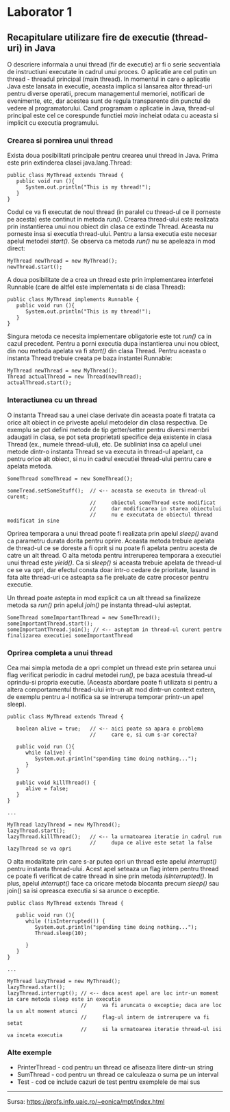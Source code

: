 # Laborator 1
## Recapitulare utilizare fire de executie (thread-uri) in Java

O descriere informala a unui thread (fir de executie) ar fi o serie secventiala de instructiuni executate in cadrul unui proces. O aplicatie are cel putin un thread - threadul principal (main thread). In momentul in care o aplicatie Java este lansata in executie, aceasta implica si lansarea altor thread-uri pentru diverse operatii, precum managementul memoriei, notificari de evenimente, etc, dar acestea sunt de regula transparente din punctul de vedere al programatorului. Cand programam o aplicatie in Java, thread-ul principal este cel ce corespunde functiei *main* incheiat odata cu aceasta si implicit cu executia programului.

### Crearea si pornirea unui thread

Exista doua posibilitati principale pentru crearea unui thread in Java. Prima este prin extinderea clasei java.lang.Thread:
```
public class MyThread extends Thread {
   public void run (){
      System.out.println("This is my thread!");
   }
}
```
Codul ce va fi executat de noul thread (in paralel cu thread-ul ce il porneste pe acesta) este continut in metoda *run()*. Crearea thread-ului este realizata prin instantierea unui nou obiect din clasa ce extinde Thread. Aceasta nu porneste insa si executia thread-ului. Pentru a lansa executia este necesar apelul metodei *start()*. Se observa ca metoda *run()* nu se apeleaza in mod direct:
```
MyThread newThread = new MyThread();
newThread.start();
```
A doua posibilitate de a crea un thread este prin implementarea interfetei Runnable (care de altfel este implementata si de clasa Thread):
```
public class MyThread implements Runnable {
   public void run (){
      System.out.println("This is my thread!");
   }	
}
```
Singura metoda ce necesita implementare obligatorie este tot *run()* ca in cazul precedent. Pentru a porni executia dupa instantierea unui nou obiect, din nou metoda apelata va fi *start()* din clasa Thread. Pentru aceasta o instanta Thread trebuie creata pe baza instantei Runnable:
```
MyThread newThread = new MyThread();
Thread actualThread = new Thread(newThread);
actualThread.start();
```

### Interactiunea cu un thread
O instanta Thread sau a unei clase derivate din aceasta poate fi tratata ca orice alt obiect in ce priveste apelul metodelor din clasa respectiva. De exemplu se pot defini metode de tip getter/setter pentru diversi membri adaugati in clasa, se pot seta proprietati specifice deja existente in clasa Thread (ex., numele thread-ului), etc. De subliniat insa ca apelul unei metode dintr-o instanta Thread se va executa in thread-ul apelant, ca pentru orice alt obiect, si nu in cadrul executiei thread-ului pentru care e apelata metoda.
```
SomeThread someThread = new SomeThread();

someTread.setSomeStuff();  // <-- aceasta se executa in thread-ul curent;
                           //     obiectul someThread este modificat
                           //     dar modificarea in starea obiectului  
                           //     nu e executata de obiectul thread modificat in sine
```
Oprirea temporara a unui thread poate fi realizata prin apelul *sleep()* avand ca parametru durata dorita pentru oprire. Aceasta metoda trebuie apelata de thread-ul ce se doreste a fi oprit si nu poate fi apelata pentru acesta de catre un alt thread. O alta metoda pentru intreruperea temporara a executiei unui thread este *yield()*. Ca si *sleep()* si aceasta trebuie apelata de thread-ul ce se va opri, dar efectul consta doar intr-o cedare de prioritate, lasand in fata alte thread-uri ce asteapta sa fie preluate de catre procesor pentru executie.

Un thread poate astepta in mod explicit ca un alt thread sa finalizeze metoda sa *run()* prin apelul *join()* pe instanta thread-ului asteptat.
```
SomeThread someImportantThread = new SomeThread();
someImportantThread.start();
someImportantThread.join(); // <-- asteptam in thread-ul curent pentru finalizarea executiei someImportantThread
```

### Oprirea completa a unui thread
Cea mai simpla metoda de a opri complet un thread este prin setarea unui flag verificat periodic in cadrul metodei *run()*, pe baza acestuia thread-ul oprindu-si propria executie. (Aceasta abordare poate fi utilizata si pentru a altera comportamentul thread-ului intr-un alt mod dintr-un context extern, de exemplu pentru a-l notifica sa se intrerupa temporar printr-un apel sleep).

```
public class MyThread extends Thread {

   boolean alive = true;   // <-- aici poate sa apara o problema
                           //     care e, si cum s-ar corecta?

   public void run (){
      while (alive) {
         System.out.println("spending time doing nothing...");
      }
   }

   public void killThread() {	
      alive = false;
   }
}

...

MyThread lazyThread = new MyThread();
lazyThread.start();
lazyThread.killThread();   // <-- la urmatoarea iteratie in cadrul run
                           //     dupa ce alive este setat la false lazyThread se va opri
```
O alta modalitate prin care s-ar putea opri un thread este apelul *interrupt()* pentru instanta thread-ului. Acest apel seteaza un flag intern pentru thread ce poate fi verificat de catre thread in sine prin metoda *isInterrupted()*. In plus, apelul *interrupt()* face ca oricare metoda blocanta precum *sleep()* sau join() sa isi opreasca executia si sa arunce o exceptie.
```
public class MyThread extends Thread {

   public void run (){
      while (!isInterrupted()) {
         System.out.println("spending time doing nothing...");
         Thread.sleep(10);

      }
   }
}

...

MyThread lazyThread = new MyThread();
lazyThread.start();
lazyThread.interrupt(); // <-- daca acest apel are loc intr-un moment in care metoda sleep este in executie
                        //     va fi aruncata o exceptie; daca are loc la un alt moment atunci
                        //     flag-ul intern de intrerupere va fi setat
                        //     si la urmatoarea iteratie thread-ul isi va inceta executia
```

### Alte exemple

* PrinterThread - cod pentru un thread ce afiseaza litere dintr-un string
* SumThread - cod pentru un thread ce calculeaza o suma pe un interval
* Test - cod ce include cazuri de test pentru exemplele de mai sus

---
Sursa: https://profs.info.uaic.ro/~eonica/mpt/index.html
